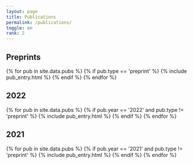 ```yaml
---
layout: page
title: Publications
permalink: /publications/
toggle: on
rank: 2
---
```


<h2>Preprints</h2>

<!-- Preprints -->
<div class="lab-wrapper">
    <body class="lab-list">
    {% for pub in site.data.pubs %}
        {% if pub.type == 'preprint' %}
            {% include pub_entry.html %}
        {% endif %}
    {% endfor %}
    </body>
</div>

<h2>2022</h2>

<div class="lab-wrapper">
    <body class="lab-list">
    {% for pub in site.data.pubs %}
        {% if pub.year == '2022' and pub.type != 'preprint' %}
            {% include pub_entry.html %}
        {% endif %}
    {% endfor %}
    </body>
</div>

<h2>2021</h2>

<!-- Preprints -->
<div class="lab-wrapper">
    <body class="lab-list">
    {% for pub in site.data.pubs %}
        {% if pub.year == '2021' and pub.type != 'preprint' %}
            {% include pub_entry.html %}
        {% endif %}
    {% endfor %}
    </body>
</div>